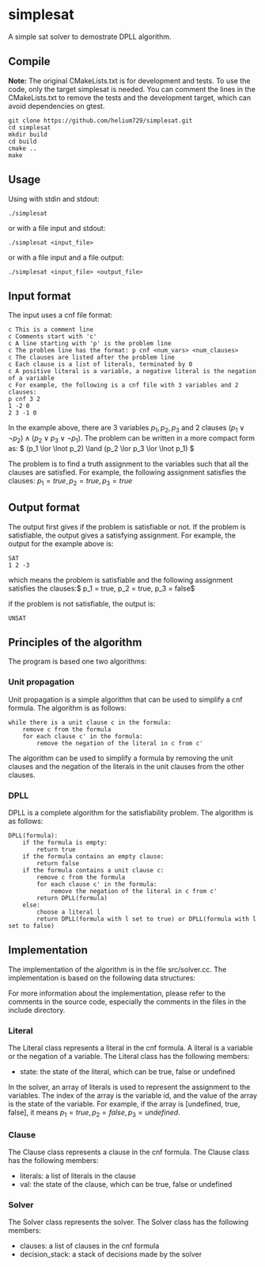 # simplesat
A simple sat solver to demostrate DPLL algorithm.

## Compile
**Note:** The original CMakeLists.txt is for development and tests. To use the code, only the target simplesat is needed. You can comment the lines in the CMakeLists.txt to remove the tests and the development target, which can avoid dependencies on gtest.

```
git clone https://github.com/helium729/simplesat.git
cd simplesat
mkdir build
cd build
cmake ..
make
```

## Usage
Using with stdin and stdout:
```
./simplesat 
```
or with a file input and stdout:
```
./simplesat <input_file>
```
or with a file input and a file output:
```
./simplesat <input_file> <output_file>
```

## Input format
The input uses a cnf file format:
```
c This is a comment line
c Comments start with 'c'
c A line starting with 'p' is the problem line
c The problem line has the format: p cnf <num_vars> <num_clauses>
c The clauses are listed after the problem line
c Each clause is a list of literals, terminated by 0
c A positive literal is a variable, a negative literal is the negation of a variable
c For example, the following is a cnf file with 3 variables and 2 clauses:
p cnf 3 2
1 -2 0
2 3 -1 0
```

In the example above, there are 3 variables $p_1, p_2, p_3$ and 2 clauses $(p_1 \lor \lnot p_2) \land (p_2 \lor p_3 \lor \lnot p_1)$. The problem can be written in a more compact form as: $ (p_1 \lor \lnot p_2) \land (p_2 \lor p_3 \lor \lnot p_1) $

The problem is to find a truth assignment to the variables such that all the clauses are satisfied. For example, the following assignment satisfies the clauses:
$p_1 = true, p_2 = true, p_3 = true$

## Output format
The output first gives if the problem is satisfiable or not. If the problem is satisfiable, the output gives a satisfying assignment. For example, the output for the example above is:
```
SAT
1 2 -3
```
which means the problem is satisfiable and the following assignment satisfies the clauses:$ p_1 = true, p_2 = true, p_3 = false$

if the problem is not satisfiable, the output is:
```
UNSAT
```

## Principles of the algorithm
The program is based one two algorithms:
### Unit propagation
Unit propagation is a simple algorithm that can be used to simplify a cnf formula. The algorithm is as follows:
```
while there is a unit clause c in the formula:
    remove c from the formula
    for each clause c' in the formula:
        remove the negation of the literal in c from c'
```
The algorithm can be used to simplify a formula by removing the unit clauses and the negation of the literals in the unit clauses from the other clauses. 
### DPLL
DPLL is a complete algorithm for the satisfiability problem. The algorithm is as follows:
```
DPLL(formula):
    if the formula is empty:
        return true
    if the formula contains an empty clause:
        return false
    if the formula contains a unit clause c:
        remove c from the formula
        for each clause c' in the formula:
            remove the negation of the literal in c from c'
        return DPLL(formula)
    else:
        choose a literal l
        return DPLL(formula with l set to true) or DPLL(formula with l set to false)
```

## Implementation
The implementation of the algorithm is in the file src/solver.cc. The implementation is based on the following data structures:

For more information about the implementation, please refer to the comments in the source code, especially the comments in the files in the include directory.
### Literal
The Literal class represents a literal in the cnf formula. A literal is a variable or the negation of a variable. The Literal class has the following members:
- state: the state of the literal, which can be true, false or undefined

In the solver, an array of literals is used to represent the assignment to the variables. The index of the array is the variable id, and the value of the array is the state of the variable. For example, if the array is [undefined, true, false], it means $p_1 = true, p_2 = false, p_3 = undefined$.

### Clause
The Clause class represents a clause in the cnf formula. The Clause class has the following members:
- literals: a list of literals in the clause
- val: the state of the clause, which can be true, false or undefined

### Solver
The Solver class represents the solver. The Solver class has the following members:
- clauses: a list of clauses in the cnf formula
- decision_stack: a stack of decisions made by the solver

